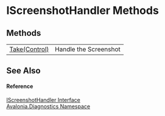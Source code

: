 # IScreenshotHandler Methods




## Methods
<table>
<tr>
<td><a href="M_Avalonia_Diagnostics_IScreenshotHandler_Take">Take(Control)</a></td>
<td>Handle the Screenshot</td>
</tr>
</table>

## See Also


#### Reference
<a href="T_Avalonia_Diagnostics_IScreenshotHandler">IScreenshotHandler Interface</a>  
<a href="N_Avalonia_Diagnostics">Avalonia.Diagnostics Namespace</a>  

